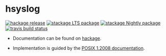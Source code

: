 hsyslog
=======

[![hackage release](https://img.shields.io/hackage/v/hsyslog.svg?label=hackage)](http://hackage.haskell.org/package/hsyslog)
[![stackage LTS package](http://stackage.org/package/hsyslog/badge/lts)](http://stackage.org/lts/package/hsyslog)
[![stackage Nightly package](http://stackage.org/package/hsyslog/badge/nightly)](http://stackage.org/nightly/package/hsyslog)
[![travis build status](https://img.shields.io/travis/peti/hsyslog/master.svg?label=travis+build)](https://travis-ci.org/peti/hsyslog)

- Documentation can be found on [hackage][1].
- Implementation is guided by the [POSIX 1.2008 documentation][2].

  [1]: http://hackage.haskell.org/package/hsyslog
  [2]: http://pubs.opengroup.org/onlinepubs/9699919799/basedefs/syslog.h.html
